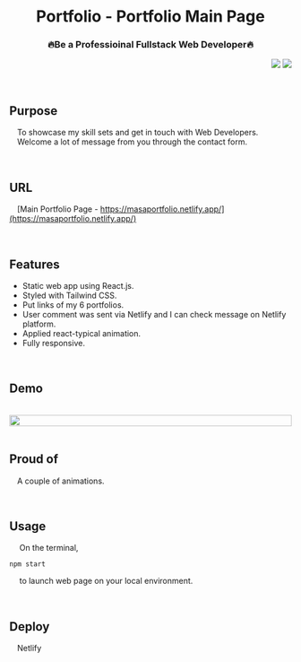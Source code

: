 <h1 align="center">
Portfolio - Portfolio Main Page
</h1>
<h3 align="center">
🔥Be a Professioinal Fullstack Web Developer🔥
</h3>

<!-- <img src="https://img.shields.io/badge/License-MIT-yellow.svg"></img> -->

<!-- <img>[![License: MIT](https://img.shields.io/badge/License-MIT-yellow.svg)](https://opensource.org/licenses/MIT)</img>
<img>![visitor badge](https://visitor-badge.glitch.me/badge?page_id=MasahiroKaga.visitor-badge&left_text=MyPageVisitors)</img> -->

<p align="right"> 
<img src="https://shields-io-visitor-counter.herokuapp.com/badge?page=MasahiroKaga.shields-io-visitor-counter&color=1D70B8&logo=GitHub&logoColor=FFFFFF&style=flat-square"></img>
<img src="http://img.shields.io/badge/license-MIT-blue.svg"></img>

</p>

<br>

## Purpose

&emsp;To showcase my skill sets and get in touch with Web Developers.  
&emsp;Welcome a lot of message from you through the contact form.

<br>

## URL

&emsp;[Main Portfolio Page - https://masaportfolio.netlify.app/](https://masaportfolio.netlify.app/)

<br>

## Features

- Static web app using React.js.
- Styled with Tailwind CSS.
- Put links of my 6 portfolios.
- User comment was sent via Netlify and I can check message on Netlify platform.
- Applied react-typical animation.
- Fully responsive.

<br>

## Demo  

<br>

<!-- ![](demo.gif) -->

<!-- <div style="text-align:center ; display:flex ; flex-direction:row" >
    <img src="demo.gif" width="60%" height="auto">
    <div style="text-align:center ; display:flex ; flex-direction:column">
        <p>&emsp;1 Description</p>
        <p>&emsp;2 Description</p>
    </div>
</div> -->

<div style="text-align:center ; display:flex ; flex-direction:row" >
    <img src="demo.gif" width="100%" height="auto">
</div>

<br>

## Proud of

&emsp;A couple of animations.

<br>

## Usage

&emsp; On the terminal,

```
npm start
``` 
&emsp; to launch web page on your local environment.

<br>

## Deploy

&emsp;Netlify
